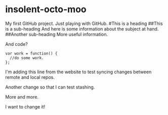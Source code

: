 # insolent-octo-moo
My first GitHub project.  Just playing with GitHub.
#This is a heading
##This is a sub-heading
And here is some information about the subject at hand.
##Another sub-heading
More useful information.

And code?

    var work = function() {  
      //do some work.  
    };
    
I'm adding this line from the website to test syncing changes between remote and local repos.

Another change so that I can test stashing.

More and more.

I want to change it!
